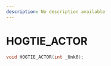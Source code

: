 ```yaml
---
description: No description available 
---
```


# HOGTIE_ACTOR

```cpp
void HOGTIE_ACTOR(int _Unk0);
```